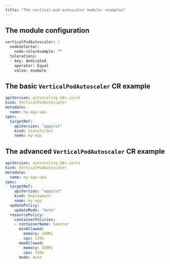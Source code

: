 ```yaml
---
title: "The vertical-pod-autoscaler module: examples"
---
```


## The module configuration

```yaml
verticalPodAutoscaler: |
  nodeSelector:
    node-role/example: ""
  tolerations:
  - key: dedicated
    operator: Equal
    value: example
```

## The basic `VerticalPodAutoscaler` CR example

```yaml
apiVersion: autoscaling.k8s.io/v1
kind: VerticalPodAutoscaler
metadata:
  name: my-app-vpa
spec:
  targetRef:
    apiVersion: "apps/v1"
    kind: StatefulSet
    name: my-app
```

## The advanced `VerticalPodAutoscaler` CR example

```yaml
apiVersion: autoscaling.k8s.io/v1
kind: VerticalPodAutoscaler
metadata:
  name: my-app-vpa
spec:
  targetRef:
    apiVersion: "apps/v1"
    kind: Deployment
    name: my-app
  updatePolicy:
    updateMode: "Auto"
  resourcePolicy:
    containerPolicies:
    - containerName: hamster
      minAllowed:
        memory: 100Mi
        cpu: 120m
      maxAllowed:
        memory: 300Mi
        cpu: 350m
      mode: Auto
```
